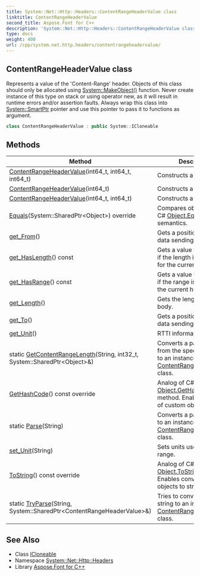 ```yaml
---
title: System::Net::Http::Headers::ContentRangeHeaderValue class
linktitle: ContentRangeHeaderValue
second_title: Aspose.Font for C++
description: 'System::Net::Http::Headers::ContentRangeHeaderValue class. Represents a value of the ''Content-Range'' header. Objects of this class should only be allocated using System::MakeObject() function. Never create instance of this type on stack or using operator new, as it will result in runtime errors and/or assertion faults. Always wrap this class into System::SmartPtr pointer and use this pointer to pass it to functions as argument in C++.'
type: docs
weight: 400
url: /cpp/system.net.http.headers/contentrangeheadervalue/
---
```

## ContentRangeHeaderValue class


Represents a value of the 'Content-Range' header. Objects of this class should only be allocated using [System::MakeObject()](../../system/makeobject/) function. Never create instance of this type on stack or using operator new, as it will result in runtime errors and/or assertion faults. Always wrap this class into [System::SmartPtr](../../system/smartptr/) pointer and use this pointer to pass it to functions as argument.

```cpp
class ContentRangeHeaderValue : public System::ICloneable
```

## Methods

| Method | Description |
| --- | --- |
| [ContentRangeHeaderValue](./contentrangeheadervalue/)(int64_t, int64_t, int64_t) | Constructs a new instance. |
| [ContentRangeHeaderValue](./contentrangeheadervalue/)(int64_t) | Constructs a new instance. |
| [ContentRangeHeaderValue](./contentrangeheadervalue/)(int64_t, int64_t) | Constructs a new instance. |
| [Equals](./equals/)(System::SharedPtr\<Object\>) override | Compares objects using C# [Object.Equals](../../system/object/equals/) semantics. |
| [get_From](./get_from/)() | Gets a position at which data sending must start. |
| [get_HasLength](./get_haslength/)() const | Gets a value that indicates if the length is specified for the current header. |
| [get_HasRange](./get_hasrange/)() const | Gets a value that indicates if the range is specified for the current header. |
| [get_Length](./get_length/)() | Gets the length of an entity body. |
| [get_To](./get_to/)() | Gets a position at which data sending must stop. |
| [get_Unit](./get_unit/)() | RTTI information. |
| static [GetContentRangeLength](./getcontentrangelength/)(String, int32_t, System::SharedPtr\<Object\>\&) | Converts a passed string from the specified position to an instance of the [ContentRangeHeaderValue](./) class. |
| [GetHashCode](./gethashcode/)() const override | Analog of C# [Object.GetHashCode()](../../system/object/gethashcode/) method. Enables hashing of custom objects. |
| static [Parse](./parse/)(String) | Converts a passed string to an instance of the [ContentRangeHeaderValue](./) class. |
| [set_Unit](./set_unit/)(String) | Sets units used in the range. |
| [ToString](./tostring/)() const override | Analog of C# [Object.ToString()](../../system/object/tostring/) method. Enables converting custom objects to string. |
| static [TryParse](./tryparse/)(String, System::SharedPtr\<ContentRangeHeaderValue\>\&) | Tries to convert a passed string to an instance of the [ContentRangeHeaderValue](./) class. |
## See Also

* Class [ICloneable](../../system/icloneable/)
* Namespace [System::Net::Http::Headers](../)
* Library [Aspose.Font for C++](../../)

